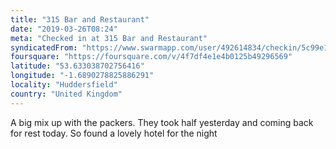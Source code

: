 ```yaml
---
title: "315 Bar and Restaurant"
date: "2019-03-26T08:24"
meta: "Checked in at 315 Bar and Restaurant"
syndicatedFrom: "https://www.swarmapp.com/user/492614834/checkin/5c99e1cad807ee002cf56000"
foursquare: "https://foursquare.com/v/4f7df4e1e4b0125b49296569"
latitude: "53.633038702756416"
longitude: "-1.6890278825886291"
locality: "Huddersfield"
country: "United Kingdom"
---
```

A big mix up with the packers. They took half yesterday and coming back for rest today. So found a lovely hotel for the night
